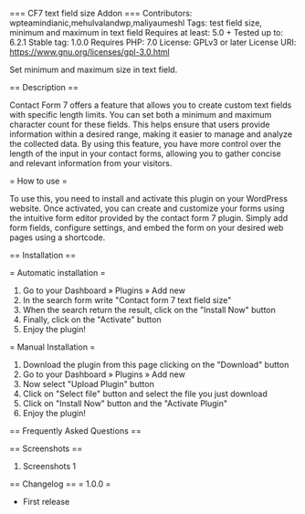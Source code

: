=== CF7 text field size Addon ===
Contributors: wpteamindianic,mehulvalandwp,maliyaumeshl
Tags: test field size, minimum and maximum in text field
Requires at least: 5.0 +
Tested up to: 6.2.1
Stable tag: 1.0.0
Requires PHP: 7.0
License: GPLv3 or later
License URI: https://www.gnu.org/licenses/gpl-3.0.html

Set minimum and maximum size in text field.

== Description ==

Contact Form 7 offers a feature that allows you to create custom text fields with specific length limits. You can set both a minimum and maximum character count for these fields. This helps ensure that users provide information within a desired range, making it easier to manage and analyze the collected data. By using this feature, you have more control over the length of the input in your contact forms, allowing you to gather concise and relevant information from your visitors.

= How to use =

To use this, you need to install and activate this plugin on your WordPress website. Once activated, you can create and customize your forms using the intuitive form editor provided by the contact form 7 plugin. Simply add form fields, configure settings, and embed the form on your desired web pages using a shortcode.

== Installation ==

= Automatic installation =
1. Go to your Dashboard » Plugins » Add new
2. In the search form write "Contact form 7 text field size"
3. When the search return the result, click on the "Install Now" button
4. Finally, click on the "Activate" button
5. Enjoy the plugin!

= Manual Installation = 
1. Download the plugin from this page clicking on the "Download" button
2. Go to your Dashboard » Plugins » Add new
3. Now select "Upload Plugin" button
4. Click on "Select file" button and select the file you just download
5. Click on "Install Now" button and the "Activate Plugin"
6. Enjoy the plugin!

== Frequently Asked Questions ==


== Screenshots ==

1. Screenshots 1

== Changelog ==
= 1.0.0 =
* First release